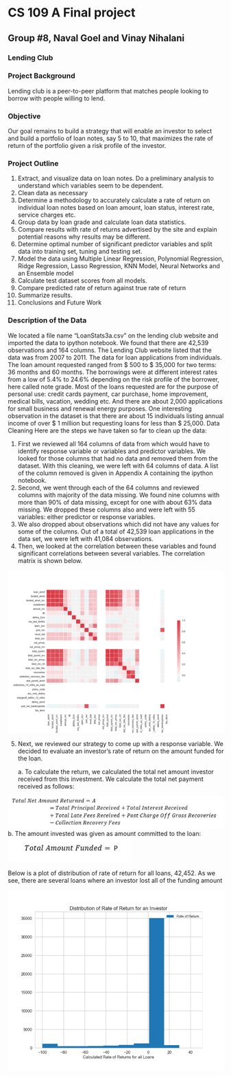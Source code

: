 # CS 109 A Final project
## Group #8, Naval Goel and Vinay Nihalani
### Lending Club
### Project Background

Lending club is a peer-to-peer platform that matches people looking to borrow with people willing to lend. 


### Objective

Our goal remains to build a strategy that will enable an investor to select and build a portfolio of loan notes, say 5 to 10, that maximizes the rate of return of the portfolio given a risk profile of the investor.

### Project Outline
1.	Extract, and visualize data on loan notes. Do a preliminary analysis to understand which variables seem to be dependent. 
2.	Clean data as necessary 
3.	Determine a methodology to accurately calculate a rate of return on individual loan notes based on loan amount, loan status, interest rate, service charges etc.
4.	Group data by loan grade and calculate loan data statistics.  
5.	Compare results with rate of returns advertised by the site and explain potential reasons why results may be different.
6.	Determine optimal number of significant predictor variables and split data into training set, tuning and testing set.
7.	Model the data using Multiple Linear Regression, Polynomial Regression, Ridge Regression, Lasso Regression, KNN Model, Neural Networks and an Ensemble model
8.	Calculate test dataset scores from all models.
9.	Compare predicted rate of return against true rate of return
10.	Summarize results.
11.	Conclusions and Future Work

### Description of the Data
We located a file name “LoanStats3a.csv” on the lending club website and imported the data to ipython notebook. We found that there are 42,539 observations and 164 columns. The Lending Club website listed that the data was from 2007 to 2011. 
The data for loan applications from individuals.  The loan amount requested ranged from $ 500 to $ 35,000 for two terms: 36 months and 60 months.  The borrowings were at different interest rates from a low of 5.4% to 24.6% depending on the risk profile of the borrower, here called note grade. Most of the loans requested are for the purpose of personal use: credit cards payment, car purchase, home improvement, medical bills, vacation, wedding etc. And there are about 2,000 applications for small business and renewal energy purposes. One interesting observation in the dataset is that there are about 15 individuals listing annual income of over $ 1 million but requesting loans for less than $ 25,000. 
Data Cleaning Here are the steps we have taken so far to clean up the data:
1.	First we reviewed all 164 columns of data from which would have to identify response variable or variables and predictor variables.  We looked for those columns that had no data and removed them from the dataset. With this cleaning, we were left with 64 columns of data.  A list of the column removed is given in Appendix A containing the ipython notebook.
2.	Second, we went through each of the 64 columns and reviewed columns with majority of the data missing.  We found nine columns with more than 90% of data missing, except for one with about 63% data missing. We dropped these columns also and were left with 55 variables: either predictor or response variables.
3.	We also dropped about observations which did not have any values for some of the columns. Out of a total of 42,539 loan applications in the data set, we were left with 41,084 observations.
4.	Then, we looked at the correlation between these variables and found significant correlations between several variables. The correlation matrix is shown below.

<img id="correlation" src="correlation.png" alt="correlation">

5.	Next, we reviewed our strategy to come up with a response variable.  We decided to evaluate an investor’s rate of return on the amount funded for the loan.

    a.  To calculate the return, we calculated the total net amount investor received from this investment.  We calculate the total net payment received as follows:
 <img id="Total Net Amount" src="Total%20Net%20Amount%20Returned.JPG" alt="Total Net Amount">
    b.  The amount invested was given as amount committed to the loan: 
 <img id="Total_Amount_Funded" src="Total_Amount_Funded.JPG" alt="Total_Amount_Funded">
      
Below is a plot of distribution of rate of return for all loans, 42,452. As we see, there are several loans where an investor lost all of the funding amount

<img id="Rate_of_Return_Distribution" src="Rate_of_Return_Distribution.png" alt="Rate_of_Return_Distribution">
